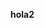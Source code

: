 <b> hola2 </b>

<script>

window.onload = function() {
  clearBox("body");
};

function clearBox(elementID)
{
    document.getElementById(elementID).innerHTML = "";
}

</script>


